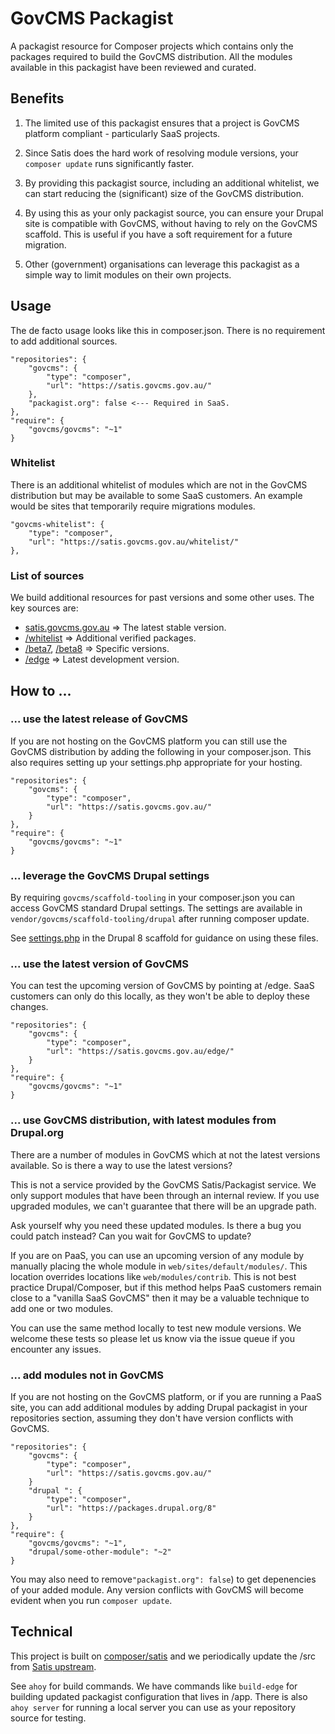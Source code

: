 # GovCMS Packagist


A packagist resource for Composer projects which contains only the packages
required to build the GovCMS distribution. All the modules available
in this packagist have been reviewed and curated.

## Benefits

1. The limited use of this packagist ensures that a project is GovCMS platform
compliant - particularly SaaS projects.

2. Since Satis does the hard work of resolving module versions, your `composer update`
runs significantly faster.

3. By providing this packagist source, including an additional whitelist, we 
can start reducing the (significant) size of the GovCMS distribution.

4. By using this as your only packagist source, you can ensure your Drupal
site is compatible with GovCMS, without having to rely on the GovCMS scaffold.
This is useful if you have a soft requirement for a future migration.

5. Other (government) organisations can leverage this packagist as a simple
way to limit modules on their own projects.

## Usage

The de facto usage looks like this in composer.json. There is no requirement
to add additional sources.

```
"repositories": {
    "govcms": {
        "type": "composer",
        "url": "https://satis.govcms.gov.au/"
    },
    "packagist.org": false <--- Required in SaaS.
},
"require": {
    "govcms/govcms": "~1"
}

```

### Whitelist

There is an additional whitelist of modules which are not in the GovCMS
distribution but may be available to some SaaS customers. An example would
be sites that temporarily require migrations modules.

```
"govcms-whitelist": {
    "type": "composer",
    "url": "https://satis.govcms.gov.au/whitelist/"
},
```

### List of sources

We build additional resources for past versions and some other uses. The key sources are:

* [satis.govcms.gov.au](https://satis.govcms.gov.au) => The latest stable version.
* [/whitelist](https://satis.govcms.gov.au/whitelist) => Additional verified packages.
* [/beta7](https://satis.govcms.gov.au/beta7), [/beta8](https://satis.govcms.gov.au/beta8) => Specific versions.
* [/edge](https://satis.govcms.gov.au/edge) => Latest development version.

## How to ...

### ... use the latest release of GovCMS

If you are not hosting on the GovCMS platform you can still use the GovCMS
distribution by adding the following in your composer.json. This also requires setting
up your settings.php appropriate for your hosting.

```
"repositories": {
    "govcms": {
        "type": "composer",
        "url": "https://satis.govcms.gov.au/"
    }
},
"require": {
    "govcms/govcms": "~1"
}
```

### ... leverage the GovCMS Drupal settings

By requiring `govcms/scaffold-tooling` in your composer.json you can 
access GovCMS standard Drupal settings. The settings are available in
`vendor/govcms/scaffold-tooling/drupal` after running composer update.

See [settings.php](https://github.com/govCMS/govcms8-scaffold-paas/blob/develop/web/sites/default/settings.php)
in the Drupal 8 scaffold for guidance on using these files.

### ... use the latest version of GovCMS

You can test the upcoming version of GovCMS by pointing at /edge.
SaaS customers can only do this locally, as they won't be able to
deploy these changes.

```
"repositories": {
    "govcms": {
        "type": "composer",
        "url": "https://satis.govcms.gov.au/edge/"
    }
},
"require": {
    "govcms/govcms": "~1"
}
```

### ... use GovCMS distribution, with latest modules from Drupal.org

There are a number of modules in GovCMS which at not the latest
versions available. So is there a way to use the latest versions?

This is not a service provided by the GovCMS Satis/Packagist service. We
only support modules that have been through an internal review. If 
you use upgraded modules, we can't guarantee that there will be an
upgrade path.

Ask yourself why you need these updated modules. Is there a bug you
could patch instead? Can you wait for GovCMS to update?

If you are on PaaS, you can use an upcoming version of any module by manually
placing the whole module in `web/sites/default/modules/`. This location
overrides locations like `web/modules/contrib`. This is not best practice
Drupal/Composer, but if this method helps PaaS customers remain close to a
"vanilla SaaS GovCMS" then it may be a valuable technique to add one or two modules.

You can use the same method locally to test new module versions. We welcome
these tests so please let us know via the issue queue if you
encounter any issues.

### ... add modules not in GovCMS

If you are not hosting on the GovCMS platform, or if you are running
a PaaS site, you can add additional modules by adding Drupal packagist
in your repositories section, assuming they don't have version conflicts
with GovCMS.

```
"repositories": {
    "govcms": {
        "type": "composer",
        "url": "https://satis.govcms.gov.au/"
    }
    "drupal ": {
        "type": "composer",
        "url": "https://packages.drupal.org/8"
    }
},
"require": {
    "govcms/govcms": "~1",
    "drupal/some-other-module": "~2"
}
```

You may also need to remove`"packagist.org": false`) to get depenencies
of your added module. Any version conflicts with GovCMS will become evident when 
you run `composer update`.

## Technical

This project is built on [composer/satis](https://github.com/composer/satis) and
we periodically update the /src from [Satis upstream](http://github.com/composer/satis).

See `ahoy` for build commands. We have commands like `build-edge` for building updated
packagist configuration that lives in /app. There is also `ahoy server` for running
a local server you can use as your repository source for testing.
